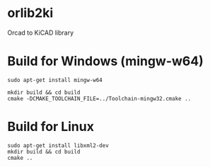 # orlib2ki
Orcad to KiCAD library

# Build for Windows (mingw-w64)

	sudo apt-get install mingw-w64

	mkdir build && cd build
	cmake -DCMAKE_TOOLCHAIN_FILE=../Toolchain-mingw32.cmake ..

# Build for Linux

	sudo apt-get install libxml2-dev
	mkdir build && cd build
	cmake ..

